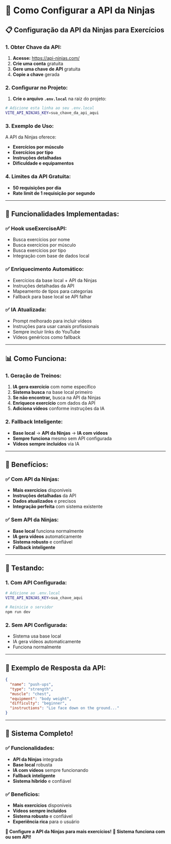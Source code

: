 # 🔧 Como Configurar a API da Ninjas

## 📋 **Configuração da API da Ninjas para Exercícios**

### **1. Obter Chave da API:**

1. **Acesse:** https://api-ninjas.com/
2. **Crie uma conta** gratuita
3. **Gere uma chave de API** gratuita
4. **Copie a chave** gerada

### **2. Configurar no Projeto:**

1. **Crie o arquivo `.env.local`** na raiz do projeto:
```bash
# Adicione esta linha ao seu .env.local
VITE_API_NINJAS_KEY=sua_chave_da_api_aqui
```

### **3. Exemplo de Uso:**

A API da Ninjas oferece:
- **Exercícios por músculo**
- **Exercícios por tipo**
- **Instruções detalhadas**
- **Dificuldade e equipamentos**

### **4. Limites da API Gratuita:**

- **50 requisições por dia**
- **Rate limit de 1 requisição por segundo**

---

## 🚀 **Funcionalidades Implementadas:**

### **✅ Hook useExerciseAPI:**
- Busca exercícios por nome
- Busca exercícios por músculo
- Busca exercícios por tipo
- Integração com base de dados local

### **✅ Enriquecimento Automático:**
- Exercícios da base local + API da Ninjas
- Instruções detalhadas da API
- Mapeamento de tipos para categorias
- Fallback para base local se API falhar

### **✅ IA Atualizada:**
- Prompt melhorado para incluir vídeos
- Instruções para usar canais profissionais
- Sempre incluir links do YouTube
- Vídeos genéricos como fallback

---

## 📊 **Como Funciona:**

### **1. Geração de Treinos:**
1. **IA gera exercício** com nome específico
2. **Sistema busca** na base local primeiro
3. **Se não encontrar,** busca na API da Ninjas
4. **Enriquece exercício** com dados da API
5. **Adiciona vídeos** conforme instruções da IA

### **2. Fallback Inteligente:**
- **Base local** → **API da Ninjas** → **IA com vídeos**
- **Sempre funciona** mesmo sem API configurada
- **Vídeos sempre incluídos** via IA

---

## 🎯 **Benefícios:**

### **✅ Com API da Ninjas:**
- **Mais exercícios** disponíveis
- **Instruções detalhadas** da API
- **Dados atualizados** e precisos
- **Integração perfeita** com sistema existente

### **✅ Sem API da Ninjas:**
- **Base local** funciona normalmente
- **IA gera vídeos** automaticamente
- **Sistema robusto** e confiável
- **Fallback inteligente**

---

## 🔧 **Testando:**

### **1. Com API Configurada:**
```bash
# Adicione ao .env.local
VITE_API_NINJAS_KEY=sua_chave_aqui

# Reinicie o servidor
npm run dev
```

### **2. Sem API Configurada:**
- Sistema usa base local
- IA gera vídeos automaticamente
- Funciona normalmente

---

## 📝 **Exemplo de Resposta da API:**

```json
{
  "name": "push-ups",
  "type": "strength",
  "muscle": "chest",
  "equipment": "body weight",
  "difficulty": "beginner",
  "instructions": "Lie face down on the ground..."
}
```

---

## 🎉 **Sistema Completo!**

### ✅ **Funcionalidades:**
- **API da Ninjas** integrada
- **Base local** robusta
- **IA com vídeos** sempre funcionando
- **Fallback inteligente**
- **Sistema híbrido** e confiável

### ✅ **Benefícios:**
- **Mais exercícios** disponíveis
- **Vídeos sempre incluídos**
- **Sistema robusto** e confiável
- **Experiência rica** para o usuário

**🚀 Configure a API da Ninjas para mais exercícios!**
**🎯 Sistema funciona com ou sem API!**
